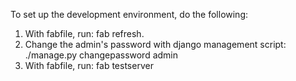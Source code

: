 
To set up the development environment, do the following:

1. With fabfile, run: 
    fab refresh.
2. Change the admin's password with django management script:
    ./manage.py changepassword admin
3. With fabfile, run:
    fab testserver